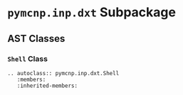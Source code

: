 # `pymcnp.inp.dxt` Subpackage

## AST Classes

### `Shell` Class

```{eval-rst}
.. autoclass:: pymcnp.inp.dxt.Shell
   :members:
   :inherited-members:
```
